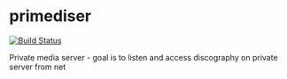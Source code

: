 primediser
==========
[![Build Status](https://travis-ci.org/lkrnac/primediser.svg)](https://travis-ci.org/lkrnac/primediser)

Private media server - goal is to listen and access discography on private server from net

